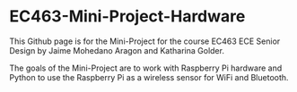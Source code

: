 # EC463-Mini-Project-Hardware

This Github page is for the Mini-Project for the course EC463 ECE Senior Design by Jaime Mohedano Aragon and Katharina Golder.

The goals of the Mini-Project are to work with Raspberry Pi hardware and Python to use the Raspberry Pi as a wireless sensor for WiFi and Bluetooth.
